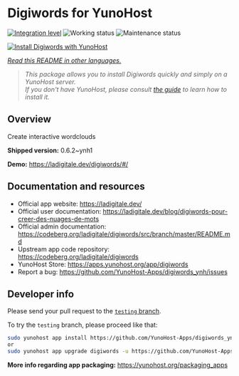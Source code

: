 <!--
N.B.: This README was automatically generated by <https://github.com/YunoHost/apps/tree/master/tools/readme_generator>
It shall NOT be edited by hand.
-->

# Digiwords for YunoHost

[![Integration level](https://apps.yunohost.org/badge/integration/digiwords)](https://ci-apps.yunohost.org/ci/apps/digiwords/)
![Working status](https://apps.yunohost.org/badge/state/digiwords)
![Maintenance status](https://apps.yunohost.org/badge/maintained/digiwords)

[![Install Digiwords with YunoHost](https://install-app.yunohost.org/install-with-yunohost.svg)](https://install-app.yunohost.org/?app=digiwords)

*[Read this README in other languages.](./ALL_README.md)*

> *This package allows you to install Digiwords quickly and simply on a YunoHost server.*  
> *If you don't have YunoHost, please consult [the guide](https://yunohost.org/install) to learn how to install it.*

## Overview

Create interactive wordclouds

**Shipped version:** 0.6.2~ynh1

**Demo:** <https://ladigitale.dev/digiwords/#/>
## Documentation and resources

- Official app website: <https://ladigitale.dev/>
- Official user documentation: <https://ladigitale.dev/blog/digiwords-pour-creer-des-nuages-de-mots>
- Official admin documentation: <https://codeberg.org/ladigitale/digiwords/src/branch/master/README.md>
- Upstream app code repository: <https://codeberg.org/ladigitale/digiwords>
- YunoHost Store: <https://apps.yunohost.org/app/digiwords>
- Report a bug: <https://github.com/YunoHost-Apps/digiwords_ynh/issues>

## Developer info

Please send your pull request to the [`testing` branch](https://github.com/YunoHost-Apps/digiwords_ynh/tree/testing).

To try the `testing` branch, please proceed like that:

```bash
sudo yunohost app install https://github.com/YunoHost-Apps/digiwords_ynh/tree/testing --debug
or
sudo yunohost app upgrade digiwords -u https://github.com/YunoHost-Apps/digiwords_ynh/tree/testing --debug
```

**More info regarding app packaging:** <https://yunohost.org/packaging_apps>
